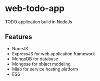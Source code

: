 # web-todo-app
TODO application build in NodeJs

## Features

- NodeJS
- ExpressJS for web application framework
- MongoDB for database
- Mongose for object modeling
- Mlab for service hosting platform
- ES6

